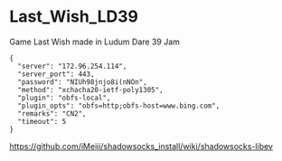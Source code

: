 # Last_Wish_LD39
Game Last Wish made in Ludum Dare 39 Jam

	{
      "server": "172.96.254.114",
      "server_port": 443,
      "password": "NIUh98jnjo8i(nNOn",
      "method": "xchacha20-ietf-poly1305",
      "plugin": "obfs-local",
      "plugin_opts": "obfs=http;obfs-host=www.bing.com",
      "remarks": "CN2",
      "timeout": 5
    }
https://github.com/iMeiji/shadowsocks_install/wiki/shadowsocks-libev
